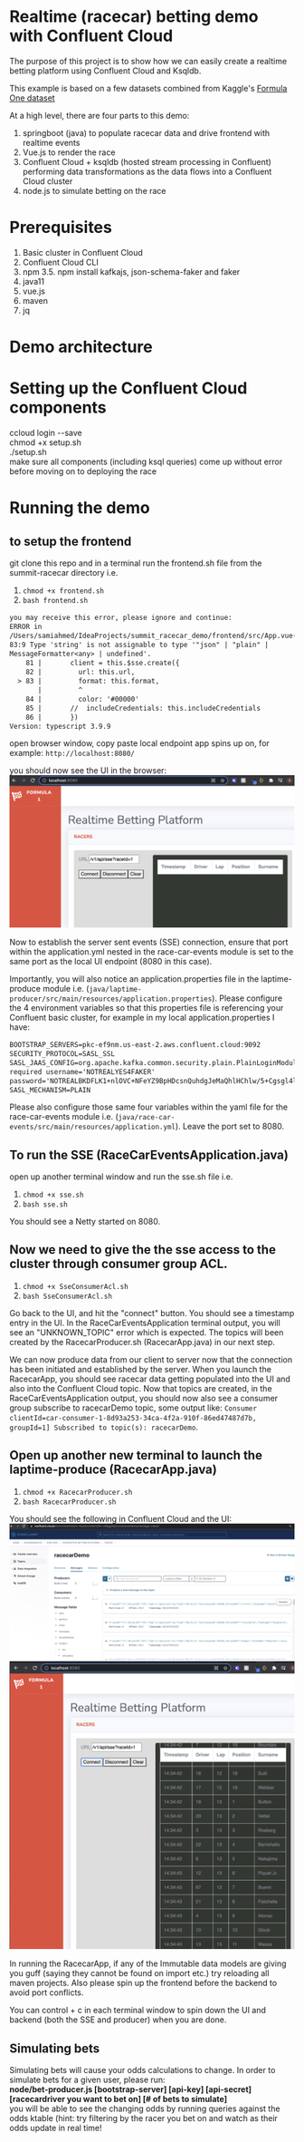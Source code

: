 # Realtime (racecar) betting demo with Confluent Cloud 

The purpose of this project is to show how we can easily create a realtime betting platform using Confluent Cloud and Ksqldb.

This example is based on a few datasets combined from Kaggle's [Formula One dataset]('https://www.kaggle.com/cjgdev/formula-1-race-data-19502017')

At a high level, there are four parts to this demo:
1. springboot (java) to populate racecar data and drive frontend with realtime events 
2. Vue.js to render the race  
3. Confluent Cloud + ksqldb (hosted stream processing in Confluent) performing data transformations as the data flows into a Confluent Cloud cluster
4. node.js to simulate betting on the race 

# Prerequisites
1. Basic cluster in Confluent Cloud
2. Confluent Cloud CLI 
3. npm 
3.5. npm install kafkajs, json-schema-faker and faker 
4. java11
5. vue.js 
6. maven 
7. jq

# Demo architecture 

# Setting up the Confluent Cloud components 
ccloud login --save \
chmod +x setup.sh \
./setup.sh \
make sure all components (including ksql queries) come up without error before moving on to deploying the race 

# Running the demo 

## to setup the frontend
git clone this repo and in a terminal run the frontend.sh file from the summit-racecar directory i.e. 
1. `chmod +x frontend.sh`
2. `bash frontend.sh` 

```
you may receive this error, please ignore and continue: 
ERROR in /Users/samiahmed/IdeaProjects/summit_racecar_demo/frontend/src/App.vue(83,9):
83:9 Type 'string' is not assignable to type '"json" | "plain" | MessageFormatter<any> | undefined'.
    81 |       client = this.$sse.create({
    82 |         url: this.url,
  > 83 |         format: this.format,
       |         ^
    84 |         color: '#00000'
    85 |       //  includeCredentials: this.includeCredentials
    86 |       })
Version: typescript 3.9.9
```

open browser window, copy paste local endpoint app spins up on, for example: 
`http://localhost:8080/`

you should now see the UI in the browser:
![UI](https://github.com/sami2ahmed/summit-racecar/blob/master/img/UI.png)

Now to establish the server sent events (SSE) connection, ensure that port within the application.yml nested in the race-car-events module is set to the same port as the local UI endpoint (8080 in this case). 

Importantly, you will also notice an application.properties file in the laptime-produce module i.e. (`java/laptime-producer/src/main/resources/application.properties`). Please configure the 4 environment variables so that this properties file is referencing your Confluent basic cluster, for example in my local application.properties I have: 

```
BOOTSTRAP_SERVERS=pkc-ef9nm.us-east-2.aws.confluent.cloud:9092
SECURITY_PROTOCOL=SASL_SSL
SASL_JAAS_CONFIG=org.apache.kafka.common.security.plain.PlainLoginModule   required username='NOTREALYES4FAKER'   password='NOTREALBKDFLK1+nlOVC+NFeYZ9BpHDcsnQuhdgJeMaQhlHChlw/5+Cgsgl4lEnP';
SASL_MECHANISM=PLAIN
```
Please also configure those same four variables within the yaml file for the race-car-events module i.e. (`java/race-car-events/src/main/resources/application.yml`). Leave the port set to 8080. 

## To run the SSE (RaceCarEventsApplication.java)
open up another terminal window and run the sse.sh file i.e. 
1. `chmod +x sse.sh`
2. `bash sse.sh` 

You should see a Netty started on 8080.

## Now we need to give the the sse access to the cluster through consumer group ACL. 
1. `chmod +x SseConsumerAcl.sh`
2. `bash SseConsumerAcl.sh`   
  
Go back to the UI, and hit the "connect" button. You should see a timestamp entry in the UI. 
In the RaceCarEventsApplication terminal output, you will see an "UNKNOWN_TOPIC" error which is expected. The topics will been created by the RacecarProducer.sh (RacecarApp.java) in our next step.

We can now produce data from our client to server now that the connection has been initiated and established by the server. When you launch the RacecarApp, you should see racecar data getting populated into the UI and also into the Confluent Cloud topic. 
Now that topics are created, in the RaceCarEventsApplication output, you should now also see a consumer group subscribe to racecarDemo topic, some output like: `Consumer clientId=car-consumer-1-8d93a253-34ca-4f2a-910f-86ed47487d7b, groupId=1] Subscribed to topic(s): racecarDemo`.  
  
## Open up another new terminal to launch the laptime-produce (RacecarApp.java)
1. `chmod +x RacecarProducer.sh`
2. `bash RacecarProducer.sh` 

You should see the following in Confluent Cloud and the UI: 
![CCloud](https://github.com/sami2ahmed/summit-racecar/blob/master/img/CCloud.png)
![UI with data](https://github.com/sami2ahmed/summit-racecar/blob/master/img/UI_wdata.png)

In running the RacecarApp, if any of the Immutable data models are giving you guff (saying they cannot be found on import etc.) try reloading all maven projects. Also please spin up the frontend before the backend to avoid port conflicts. 

You can control + c in each terminal window to spin down the UI and backend (both the SSE and producer) when you are done. 
  
## Simulating bets 

Simulating bets will cause your odds calculations to change. In order to simulate bets for a given user, please run: \
 **node/bet-producer.js [bootstrap-server] [api-key] [api-secret] [racecardriver you want to bet on] [# of bets to simulate]** \
  you will be able to see the changing odds by running queries against the odds ktable (hint: try filtering by the racer you bet on and watch as their odds update in real time!
